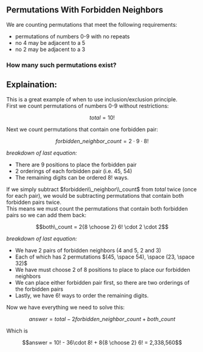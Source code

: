 ## Permutations With Forbidden Neighbors
We are counting permutations that meet the following requirements:
  * permutations of numbers $0$-$9$ with no repeats
  * no $4$ may be adjacent to a $5$
  * no $2$ may be adjacent to a $3$
### How many such permutations exist?
## Explaination:
This is a great example of when to use inclusion/exclusion principle.  
First we count permutations of numbers $0$-$9$ without restrictions:
```math
total = 10!
```
Next we count permutations that contain one forbidden pair:
```math
forbidden\_neighbor\_count = 2 \cdot 9 \cdot 8!
```
*breakdown of last equation:*  
  * There are $9$ positions to place the forbidden pair  
  * $2$ orderings of each forbidden pair (i.e. $45$, $54$)
  * The remaining digits can be ordered $8!$ ways.
     
If we simply subtract $forbidden\\_neighbor\\_count$ from $total$ twice (once for each pair), we would be subtracting permutations that contain both forbidden pairs twice.  
This means we must count the permutations that contain both forbidden pairs so we can add them back:
```math
both\_count = 2{8 \choose 2} 6! \cdot 2 \cdot 2
```
*breakdown of last equation:*  
  * We have $2$ pairs of forbidden neighbors ($4$ and $5$, $2$ and $3$)  
  * Each of which has $2$ permutations $(45, \space 54), \space (23, \space 32)$  
  * We have must choose $2$ of $8$ positions to place to place our forbidden neighbors
  * We can place either forbidden pair first, so there are two orderings of the forbidden pairs
  * Lastly, we have $6!$ ways to order the remaining digits.

Now we have everything we need to solve this:
```math
answer = total - 2 forbidden\_neighbor\_count + both\_count
```
Which is
```math
answer = 10! - 36\cdot 8! + 8{8 \choose 2} 6! = 2,338,560
```
